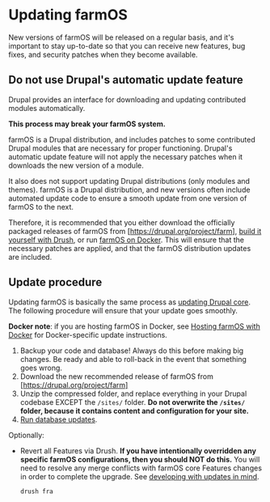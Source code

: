# Updating farmOS

New versions of farmOS will be released on a regular basis, and it's important
to stay up-to-date so that you can receive new features, bug fixes, and security
patches when they become available.

## Do not use Drupal's automatic update feature

Drupal provides an interface for downloading and updating contributed modules
automatically.

**This process may break your farmOS system.**

farmOS is a Drupal distribution, and includes patches to some contributed
Drupal modules that are necessary for proper functioning. Drupal's automatic
update feature will not apply the necessary patches when it downloads the new
version of a module.

It also does not support updating Drupal distributions (only modules and
themes). farmOS is a Drupal distribution, and new versions often include
automated update code to ensure a smooth update from one version of farmOS to
the next.

Therefore, it is recommended that you either download the officially packaged
releases of farmOS from [https://drupal.org/project/farm],
[build it yourself with Drush], or run [farmOS on Docker]. This will ensure
that the necessary patches are applied, and that the farmOS distribution
updates are included.

## Update procedure

Updating farmOS is basically the same process as [updating Drupal core]. The
following procedure will ensure that your update goes smoothly.

**Docker note**: if you are hosting farmOS in Docker, see
[Hosting farmOS with Docker] for Docker-specific update instructions.

1. Backup your code and database! Always do this before making big changes. Be
   ready and able to roll-back in the event that something goes wrong.
2. Download the new recommended release of farmOS from
   [https://drupal.org/project/farm]
3. Unzip the compressed folder, and replace everything in your Drupal codebase
   EXCEPT the `/sites/` folder. **Do not overwrite the `/sites/` folder, because
   it contains content and configuration for your site.**
4. [Run database updates].

Optionally:

* Revert all Features via Drush. **If you have intentionally overridden any
  specific farmOS configurations, then you should NOT do this.** You will need
  to resolve any merge conflicts with farmOS core Features changes in order to
  complete the upgrade. See [developing with updates in mind].

    `drush fra`

[updating Drupal core]: https://drupal.org/node/1223018
[Hosting farmOS with Docker]: /hosting/docker
[https://drupal.org/project/farm]: https://drupal.org/project/farm
[build it yourself with Drush]: /hosting/installing
[farmOS on Docker]: /development/docker
[Drush]: https://github.com/drush-ops/drush
[Drush Registry Rebuild]: https://drupal.org/project/registry_rebuild
[Run database updates]: https://drupal.org/upgrade/running-update-php
[developing with updates in mind]: /development/update-safety

